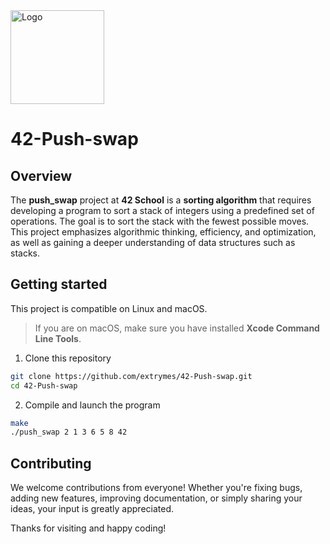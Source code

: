 <img src="https://i.imgur.com/y2bQtnZ.png" width="150" height="150" alt="Logo" />

# 42-Push-swap
## Overview
The **push_swap** project at **42 School** is a **sorting algorithm** that requires developing a program to sort a stack of integers using a predefined set of operations. The goal is to sort the stack with the fewest possible moves. This project emphasizes algorithmic thinking, efficiency, and optimization, as well as gaining a deeper understanding of data structures such as stacks.

## Getting started
This project is compatible on Linux and macOS.
> If you are on macOS, make sure you have installed **Xcode Command Line Tools**.
1. Clone this repository
```bash
git clone https://github.com/extrymes/42-Push-swap.git
cd 42-Push-swap
```
2. Compile and launch the program
```bash
make
./push_swap 2 1 3 6 5 8 42
```

## Contributing
We welcome contributions from everyone! Whether you're fixing bugs, adding new features, improving documentation, or simply sharing your ideas, your input is greatly appreciated.

Thanks for visiting and happy coding!
